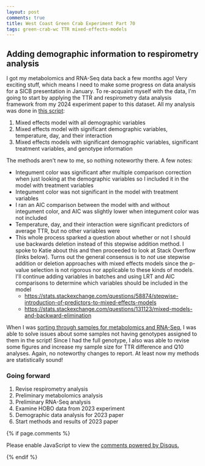 ```yaml
---
layout: post
comments: true
title: West Coast Green Crab Experiment Part 70
tags: green-crab-wc TTR mixed-effects-models
---
```


## Adding demographic information to respirometry analysis

I got my metabolomics and RNA-Seq data back a few months ago! Very exciting stuff, which means I need to make some progress on data analysis for a SICB presentation in January. To re-acquaint myself with the data, I'm going to start by applying the TTR and respirometry data analysis framework from my 2024 experiment paper to this dataset. All my analysis was done in [this script](https://github.com/yaaminiv/wc-green-crab/blob/main/code/03-TTR-analysis.Rmd):

1. Mixed effects model with all demographic variables
2. Mixed effects model with significant demographic variables, temperature, day, and their interaction
3. Mixed effects models with significant demographic variables, significant treatment variables, and genotype information

The methods aren't new to me, so nothing noteworthy there. A few notes:

- Integument color was significant after multiple comparison correction when just looking at the demographic variables so I included it in the model with treatment variables
- Integument color was not significant in the model with treatment variables
- I ran an AIC comparison between the model with and without integument color, and AIC was slightly lower when integument color was not included
- Temperature, day, and their interaction were significant predictors of average TTR, but no other variables were
- This whole process sparked a question about whether or not I should use backwards deletion instead of this stepwise addition method. I spoke to Katie about this and then proceeded to look at Stack Overflow (links below). Turns out the general consensus is to *not* use stepwise addition or deletion approaches with mixed effects models since the p-value selection is not rigorous nor applicable to these kinds of models. I'll continue adding variables in batches and using LRT and AIC comparisons to determine which variables should be included in the model
  - https://stats.stackexchange.com/questions/58874/stepwise-introduction-of-predictors-to-mixed-effects-models
  - https://stats.stackexchange.com/questions/131123/mixed-models-and-backward-elimination
  
When I was [sorting through samples for metabolomics and RNA-Seq](https://yaaminiv.github.io/Green-Crab-Experiment-2023-Part59/), I was able to solve issues about some samples not having genotypes assigned to them in the script! Since I had the full genotype, I also was able to revise some figures and increase my sample size for TTR difference and Q10 analyses. Again, no noteworthy changes to report. At least now my methods are statistically sound!

### Going forward

1. Revise respirometry analysis
2. Preliminary metabolomics analysis
3. Preliminary RNA-Seq analysis
2. Examine HOBO data from 2023 experiment
5. Demographic data analysis for 2023 paper
6. Start methods and results of 2023 paper

{% if page.comments %}

<div id="disqus_thread"></div>
<script>

/**
*  RECOMMENDED CONFIGURATION VARIABLES: EDIT AND UNCOMMENT THE SECTION BELOW TO INSERT DYNAMIC VALUES FROM YOUR PLATFORM OR CMS.
*  LEARN WHY DEFINING THESE VARIABLES IS IMPORTANT: https://disqus.com/admin/universalcode/#configuration-variables*/
/*
var disqus_config = function () {
this.page.url = PAGE_URL;  // Replace PAGE_URL with your page's canonical URL variable
this.page.identifier = PAGE_IDENTIFIER; // Replace PAGE_IDENTIFIER with your page's unique identifier variable
};
*/
(function() { // DON'T EDIT BELOW THIS LINE
var d = document, s = d.createElement('script');
s.src = 'https://the-responsible-grad-student.disqus.com/embed.js';
s.setAttribute('data-timestamp', +new Date());
(d.head || d.body).appendChild(s);
})();
</script>
<noscript>Please enable JavaScript to view the <a href="https://disqus.com/?ref_noscript">comments powered by Disqus.</a></noscript>

{% endif %}

<script id="dsq-count-scr" src="//the-responsible-grad-student.disqus.com/count.js" async></script>
